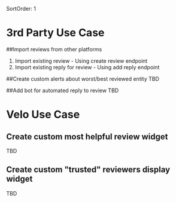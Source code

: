 SortOrder: 1
# 3rd Party Use Case

##Import reviews from other platforms
1. Import existing review - Using create review endpoint
1. Import existing reply for review - Using add reply endpoint
   
##Create custom alerts about worst/best reviewed entity
TBD

##Add bot for automated reply to review
TBD

# Velo Use Case

## Create custom most helpful review widget
TBD

## Create custom "trusted" reviewers display widget
TBD
